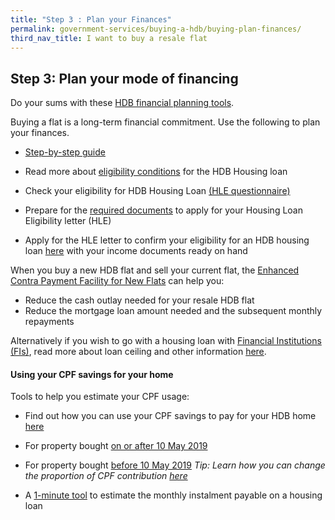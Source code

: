 ```yaml
---
title: "Step 3 : Plan your Finances"
permalink: government-services/buying-a-hdb/buying-plan-finances/
third_nav_title: I want to buy a resale flat
---
```


## Step 3: Plan your mode of financing

Do your sums with these [HDB financial planning tools](https://www.hdb.gov.sg/cs/infoweb/residential/financing-a-flat-purchase/step-by-step-guide-to-financial-planning).

Buying a flat is a long-term financial commitment. Use the following to plan your finances.

- [Step-by-step guide](https://hdb.gov.sg/cs/infoweb/residential/financing-a-flat-purchase/step-by-step-guide-to-financial-planning)

- Read more about [eligibility conditions](https://hdb.gov.sg/cs/infoweb/residential/financing-a-flat-purchase/housing-loan-from-hdb/eligibility-conditions) for the HDB Housing loan

- Check your eligibility for HDB Housing Loan [(HLE questionnaire)](https://services2.hdb.gov.sg/webapp/BP13EligCheck/BP13SHome?strSystem=CHECK)

- Prepare for the [required documents](https://hdb.gov.sg/cs/infoweb/residential/financing-a-flat-purchase/housing-loan-from-hdb/income-guidelines-and-other-documents) to apply for your Housing Loan Eligibility letter (HLE)

- Apply for the HLE letter to confirm your eligibility for an HDB housing loan [here](https://services2.hdb.gov.sg/webapp/BP27AWHLEApplication/BP27SHome) with your income documents ready on hand

When you buy a new HDB flat and sell your current flat, the [Enhanced Contra Payment Facility for New Flats](https://www.hdb.gov.sg/cs/infoweb/residential/buying-a-flat/resale/schemes-and-grants/enhanced-contra-facility) can help you:
- Reduce the cash outlay needed for your resale HDB flat
- Reduce the mortgage loan amount needed and the subsequent monthly repayments

Alternatively if you wish to go with a housing loan with [Financial Institutions (FIs)](https://eservices.mas.gov.sg/fid), read more about loan ceiling and other information [here](https://hdb.gov.sg/cs/infoweb/residential/financing-a-flat-purchase/housing-loan-from-banks). 

#### Using your CPF savings for your home

Tools to help you estimate your CPF usage:

- Find out how you can use your CPF savings to pay for your HDB home [here](https://www.cpf.gov.sg/Members/Schemes/schemes/housing/public-housing-scheme)

- For property bought [on or after 10 May 2019](https://www.cpf.gov.sg/eSvc/Web/Schemes/CpfHousingUsage/Input1)

- For property bought [before 10 May 2019](https://www.cpf.gov.sg/eSvc/Web/Schemes/CpfHousingWithdrawalLimits/CpfHousingWithdrawalLimits)
<em>Tip: Learn how you can change the proportion of CPF contribution [here](https://www.cpf.gov.sg/members/FAQ/schemes/housing/housing-scheme/FAQDetails?category=housing&group=Housing+Scheme&ajfaqid=2185620&folderid=11415)</em>

- A [1-minute tool](https://www.cpf.gov.sg/eSvc/Web/Schemes/MonthlyInstallment/MonthlyInstallmentCalculate) to estimate the monthly instalment payable on a housing loan

